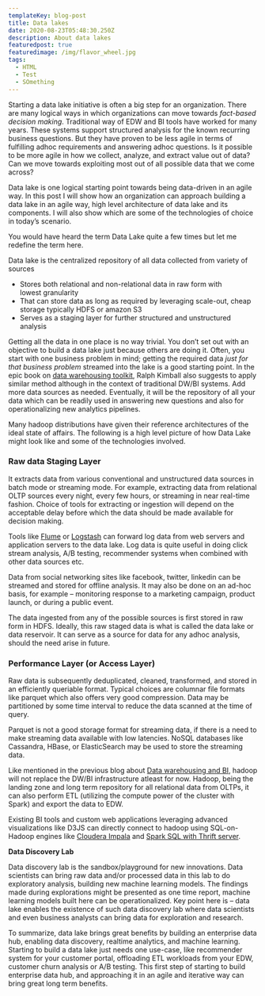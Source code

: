 ```yaml
---
templateKey: blog-post
title: Data lakes
date: 2020-08-23T05:48:30.250Z
description: About data lakes
featuredpost: true
featuredimage: /img/flavor_wheel.jpg
tags:
  - HTML
  - Test
  - SOmething
---
```

<p><span style=\"color: #222222;\">Starting a data lake initiative is often a big step for an organization. There are many logical ways in which organizations can move towards </span><em style=\"color: #222222;\">fact-based decision making</em><span style=\"color: #222222;\">. Traditional way of EDW and BI tools have worked for many years. These systems support structured analysis for the known recurring business questions. But they have proven to be less agile in terms of fulfilling adhoc requirements and answering adhoc questions</span><span style=\"color: #222222;\">. Is it possible to be more agile in how we collect, analyze, and extract value out of data? Can we move towards exploiting most out of all possible data that we come across? </span></p><p>Data lake is one logical starting point towards being data-driven in an agile way. In this post I will show how an organization can approach building a data lake in an agile way, high level architecture of data lake and its components. I will also show which are some of the technologies of choice in today’s scenario.</p><p>You would have heard the term Data Lake quite a few times but let me redefine the term here.</p><p>Data lake is the centralized repository of all data collected from variety of sources</p><ul><li>Stores both relational and non-relational data in raw form with lowest granularity</li><li>That can store data as long as required by leveraging scale-out, cheap storage typically HDFS or amazon S3</li><li>Serves as a staging layer for further structured and unstructured analysis</li></ul><p>Getting all the data in one place is no way trivial. You don’t set out with an objective to build a data lake just because others are doing it. Often, you start with one business problem in mind; getting the required data <em>just for that business problem</em> streamed into the lake is a good starting point. In the epic book on <a href=\"http://www.kimballgroup.com/data-warehouse-business-intelligence-resources/books/data-warehouse-dw-toolkit/\">data warehousing toolkit</a>, Ralph Kimball also suggests to apply similar method although in the context of traditional DW/BI systems. Add more data sources as needed. Eventually, it will be the repository of all your data which can be readily used in answering new questions and also for operationalizing new analytics pipelines.</p><p>Many hadoop distributions have given their reference architectures of the ideal state of affairs. The following is a high level picture of how Data Lake might look like and some of the technologies involved.</p><p> </p><h3>Raw data Staging Layer</h3><p>It extracts data from various conventional and unstructured data sources in batch mode or streaming mode. For example, extracting data from relational OLTP sources every night, every few hours, or streaming in near real-time fashion. Choice of tools for extracting or ingestion will depend on the acceptable delay before which the data should be made available for decision making.</p><p>Tools like <a href=\"https://flume.apache.org/\">Flume</a> or <a href=\"https://www.elastic.co/products/logstash\">Logstash</a> can forward log data from web servers and application servers to the data lake. Log data is quite useful in doing click stream analysis, A/B testing, recommender systems when combined with other data sources etc.</p><p>Data from social networking sites like facebook, twitter, linkedin can be streamed and stored for offline analysis. It may also be done on an ad-hoc basis, for example – monitoring response to a marketing campaign, product launch, or during a public event.</p><p>The data ingested from any of the possible sources is first stored in raw form in HDFS. Ideally, this raw staged data is what is called the data lake or data reservoir. It can serve as a source for data for any adhoc analysis, should the need arise in future.</p><h3>Performance Layer (or Access Layer)</h3><p>Raw data is subsequently deduplicated, cleaned, transformed, and stored in an efficiently queriable format. Typical choices are columnar file formats like parquet which also offers very good compression. Data may be partitioned by some time interval to reduce the data scanned at the time of query.</p><p>Parquet is not a good storage format for streaming data, if there is a need to make streaming data available with low latencies. NoSQL databases like Cassandra, HBase, or ElasticSearch may be used to store the streaming data.</p><p>Like mentioned in the previous blog about <a href=\"https://brevitaz.com/hadoop-spark-data-warehousing-business-intelligence/\">Data warehousing and BI</a>, hadoop will not replace the DW/BI infrastructure atleast for now. Hadoop, being the landing zone and long term repository for all relational data from OLTPs, it can also perform ETL (utilizing the compute power of the cluster with Spark) and export the data to EDW.</p><p>Existing BI tools and custom web applications leveraging advanced visualizations like D3JS can directly connect to hadoop using SQL-on-Hadoop engines like <a href=\"https://www.cloudera.com/products/apache-hadoop/impala.html\">Cloudera Impala</a> and <a href=\"http://spark.apache.org/docs/latest/sql-programming-guide.html#running-the-thrift-jdbcodbc-server\">Spark SQL with Thrift server</a>.</p><p><strong>Data Discovery Lab</strong></p><p>Data discovery lab is the sandbox/playground for new innovations. Data scientists can bring raw data and/or processed data in this lab to do exploratory analysis, building new machine learning models. The findings made during explorations might be presented as one time report, machine learning models built here can be operationalized. Key point here is – data lake enables the existence of such data discovery lab where data scientists and even business analysts can bring data for exploration and research.</p><p>To summarize, data lake brings great benefits by building an enterprise data hub, enabling data discovery, realtime analytics, and machine learning. Starting to build a data lake just needs one use-case, like recommender system for your customer portal, offloading ETL workloads from your EDW, customer churn analysis or A/B testing. This first step of starting to build enterprise data hub, and approaching it in an agile and iterative way can bring great long term benefits.</p><p></p>
